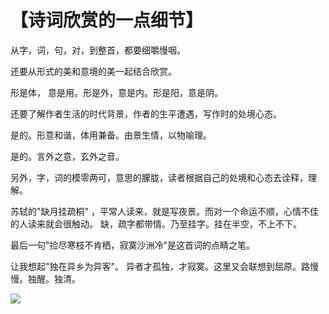 # 【诗词欣赏的一点细节】

从字，词，句，对，到整首，都要细嚼慢咽。

还要从形式的美和意境的美一起结合欣赏。

形是体， 意是用。形是外，意是内。形是阳，意是阴。

还要了解作者生活的时代背景，作者的生平遭遇，写作时的处境心态。

是的。形意和谐，体用兼备。由景生情，以物喻理。

是的。言外之意，玄外之音。

另外，字，词的模零两可，意思的朦胧，读者根据自己的处境和心态去诠释，理解。

苏轼的"缺月挂疏桐" ，平常人读来，就是写夜景。而对一个命运不顺，心情不佳的人读来就会很触动。
缺，疏字都带情。乃至挂字。挂在半空，不上不下。

最后一句"捡尽寒枝不肯栖，寂寞沙洲冷"是这首词的点睛之笔。

让我想起"独在异乡为异客"。 异者才孤独，才寂寞。这里又会联想到屈原。路慢慢。独醒。独清。

![](10.png)